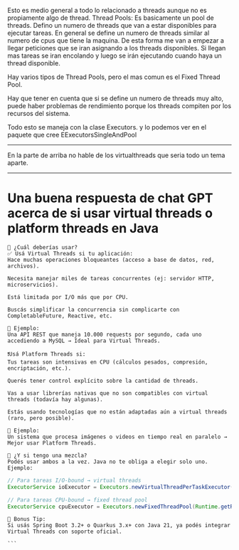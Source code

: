 Esto es medio general a todo lo relacionado a threads aunque no es propiamente algo de thread.
Thread Pools: Es basicamente un pool de threads. Defino un numero de threads que van a estar disponibles para ejecutar tareas. 
En general se define un numero de threads similar al numero de cpus que tiene la maquina.
De esta forma me van a empezar a llegar peticiones que se iran asignando a los threads disponibles.
Si llegan mas tareas se iran encolando y luego se irán ejecutando cuando haya un thread disponible.

Hay varios tipos de Thread Pools, pero el mas comun es el Fixed Thread Pool.

Hay que tener en cuenta que si se define un numero de threads muy alto, puede haber problemas de rendimiento porque los threads compiten por los recursos del sistema.

Todo esto se maneja con la clase Executors. y lo podemos ver en el paquete que cree EExecutorsSingleAndPool



-----------------------------

En la parte de arriba no hable de los virtualthreads que seria todo un tema aparte.


---------------------------


# Una buena respuesta de chat GPT acerca de si usar virtual threads o platform threads en Java


```
🧠 ¿Cuál deberías usar?
✅ Usá Virtual Threads si tu aplicación:
Hace muchas operaciones bloqueantes (acceso a base de datos, red, archivos).

Necesita manejar miles de tareas concurrentes (ej: servidor HTTP, microservicios).

Está limitada por I/O más que por CPU.

Buscás simplificar la concurrencia sin complicarte con CompletableFuture, Reactive, etc.

📌 Ejemplo:
Una API REST que maneja 10.000 requests por segundo, cada uno accediendo a MySQL → Ideal para Virtual Threads.

❗Usá Platform Threads si:
Tus tareas son intensivas en CPU (cálculos pesados, compresión, encriptación, etc.).

Querés tener control explícito sobre la cantidad de threads.

Vas a usar librerías nativas que no son compatibles con virtual threads (todavía hay algunas).

Estás usando tecnologías que no están adaptadas aún a virtual threads (raro, pero posible).

📌 Ejemplo:
Un sistema que procesa imágenes o videos en tiempo real en paralelo → Mejor usar Platform Threads.

🧩 ¿Y si tengo una mezcla?
Podés usar ambos a la vez. Java no te obliga a elegir solo uno. Ejemplo:
```

```java
// Para tareas I/O-bound → virtual threads
ExecutorService ioExecutor = Executors.newVirtualThreadPerTaskExecutor();

// Para tareas CPU-bound → fixed thread pool
ExecutorService cpuExecutor = Executors.newFixedThreadPool(Runtime.getRuntime().availableProcessors());
```
````
🚨 Bonus Tip:
Si usás Spring Boot 3.2+ o Quarkus 3.x+ con Java 21, ya podés integrar Virtual Threads con soporte oficial.

```